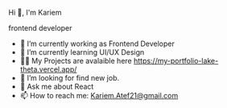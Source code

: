  Hi 👋, I'm Kariem

 frontend developer 

- 🔭 I’m currently working as Frontend Developer
- 🌱 I’m currently learning UI/UX Design
- 👨‍💻 My Projects are avalaible here https://my-portfolio-lake-theta.vercel.app/
- 🤔 I’m looking for find new job.
- 💬 Ask me about React
- 📫 How to reach me: Kariem.Atef21@gmail.com 


